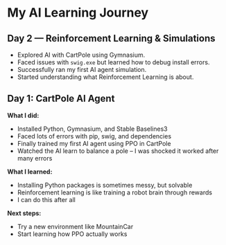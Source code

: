 # My AI Learning Journey
## Day 2 — Reinforcement Learning & Simulations
- Explored AI with CartPole using Gymnasium.
- Faced issues with `swig.exe` but learned how to debug install errors.
- Successfully ran my first AI agent simulation.
- Started understanding what Reinforcement Learning is about.

## Day 1: CartPole AI Agent

**What I did:**  
- Installed Python, Gymnasium, and Stable Baselines3  
- Faced lots of errors with pip, swig, and dependencies  
- Finally trained my first AI agent using PPO in CartPole  
- Watched the AI learn to balance a pole – I was shocked it worked after many errors

**What I learned:**  
- Installing Python packages is sometimes messy, but solvable  
- Reinforcement learning is like training a robot brain through rewards  
- I can do this after all

**Next steps:**  
- Try a new environment like MountainCar  
- Start learning how PPO actually works
